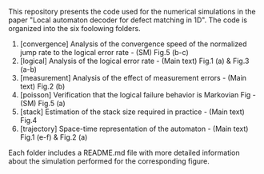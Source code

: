 
This repository presents the code used for the numerical simulations in the paper "Local automaton decoder for defect matching in 1D". The code is organized into the six foolowing folders.

1. [convergence] Analysis of the convergence speed of the normalized jump rate to the logical error rate - (SM) Fig.5 (b-c)
2. [logical] Analysis of the logical error rate - (Main text) Fig.1 (a) & Fig.3 (a-b)
3. [measurement] Analysis of the effect of measurement errors - (Main text) Fig.2 (b)
4. [poisson] Verification that the logical failure behavior is Markovian Fig - (SM) Fig.5 (a)
5. [stack] Estimation of the stack size required in practice - (Main text) Fig.4
6. [trajectory] Space-time representation of the automaton - (Main text) Fig.1 (e-f) & Fig.2 (a)

Each folder includes a README.md file with more detailed information about the simulation performed for the corresponding figure.
